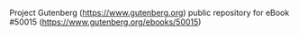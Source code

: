 Project Gutenberg (https://www.gutenberg.org) public repository for eBook #50015 (https://www.gutenberg.org/ebooks/50015)

